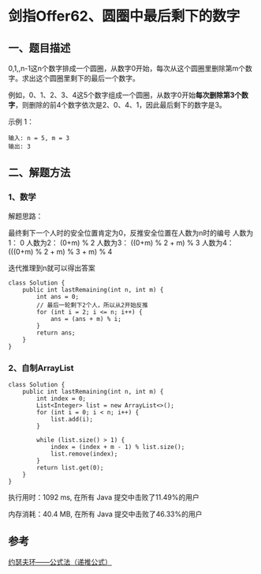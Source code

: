 # 剑指Offer62、圆圈中最后剩下的数字

## 一、题目描述

0,1,,n-1这n个数字排成一个圆圈，从数字0开始，每次从这个圆圈里删除第m个数字。求出这个圆圈里剩下的最后一个数字。

例如，0、1、2、3、4这5个数字组成一个圆圈，从数字0开始**每次删除第3个数字**，则删除的前4个数字依次是2、0、4、1，因此最后剩下的数字是3。

 

示例 1：

```
输入: n = 5, m = 3
输出: 3
```



## 二、解题方法

### 1、数学

解题思路：

最终剩下一个人时的安全位置肯定为0，反推安全位置在人数为n时的编号
人数为1： 0
人数为2： (0+m) % 2
人数为3： ((0+m) % 2 + m) % 3
人数为4： (((0+m) % 2 + m) % 3 + m) % 4   

迭代推理到n就可以得出答案

```
class Solution {
    public int lastRemaining(int n, int m) {
        int ans = 0;
        // 最后一轮剩下2个人，所以从2开始反推
        for (int i = 2; i <= n; i++) {
            ans = (ans + m) % i;
        }
        return ans;
    }
}
```





### 2、自制ArrayList

```
class Solution {
    public int lastRemaining(int n, int m) {
        int index = 0;
        List<Integer> list = new ArrayList<>();
        for (int i = 0; i < n; i++) {
            list.add(i);
        }

        while (list.size() > 1) {
            index = (index + m - 1) % list.size();
            list.remove(index);
        }
        return list.get(0);
    }
}
```

执行用时：1092 ms, 在所有 Java 提交中击败了11.49%的用户

内存消耗：40.4 MB, 在所有 Java 提交中击败了46.33%的用户



## 参考

[约瑟夫环——公式法（递推公式）](https://blog.csdn.net/u011500062/article/details/72855826)